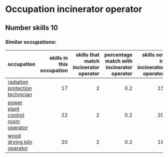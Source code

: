 # Occupation incinerator operator
## Number skills 10
### Similar occupations:
| occupation                                                                |   skills in this occupation |   skills that match incinerator operator |   percentage match with incinerator operator |   skills not in incinerator operator |
|:--------------------------------------------------------------------------|----------------------------:|-----------------------------------------:|---------------------------------------------:|-------------------------------------:|
| [radiation protection technician](radiation_protection_technician.md)     |                          17 |                                        2 |                                          0.2 |                                   15 |
| [power plant control room operator](power_plant_control_room_operator.md) |                          22 |                                        2 |                                          0.2 |                                   20 |
| [wood drying kiln operator](wood_drying_kiln_operator.md)                 |                          20 |                                        2 |                                          0.2 |                                   18 |
